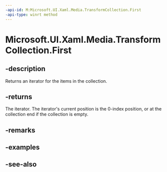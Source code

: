 ```yaml
---
-api-id: M:Microsoft.UI.Xaml.Media.TransformCollection.First
-api-type: winrt method
---
```


<!-- Method syntax
public Windows.Foundation.Collections.IIterator<Windows.UI.Xaml.Media.Transform> First()
-->

# Microsoft.UI.Xaml.Media.TransformCollection.First

## -description
Returns an iterator for the items in the collection.

## -returns
The iterator. The iterator's current position is the 0-index position, or at the collection end if the collection is empty.

## -remarks

## -examples

## -see-also
